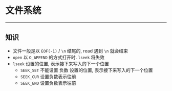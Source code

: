 # 文件系统

---

## 知识

- 文件一般是以 `EOF(-1)` / `\n` 结尾的, read 遇到 `\n` 就会结束
- `open` 以 `O_APPEND` 的方式打开时. `lseek` 将失效
- `lseek` 设置的位置, 表示接下来写入的下一个位置
  - `SEEK_SET` 不能设置 负数 设置的位置, 表示接下来写入的下一个位置
  - `SEEK_CUR` 设置负数表示往前
  - `SEEK_END` 设置负数表示往前
